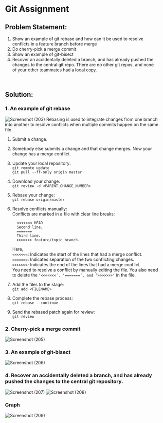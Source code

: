 # Git Assignment

## Problem Statement: 
1.	Show an example of git rebase and how can it be used to resolve conflicts in a feature branch before merge
2.	Do cherry-pick a merge commit
3.	Show an example of git-bisect
4.	Recover an accidentally deleted a branch, and has already pushed the changes to the central git repo. There are no other git repos, and none of your other teammates had a local copy.
<br>

## Solution:
### 1.	An example of git rebase
 ![Screenshot (203)](https://user-images.githubusercontent.com/49369387/155843411-0ad7152a-4620-457e-8345-0ef6fb6cfa70.png)
Rebasing is used to integrate changes from one branch into another to resolve conflicts when multiple commits happen on the same file.
1.	Submit a change.
2.	Somebody else submits a change and that change merges. Now your change has a merge conflict.
3.	Update your local repository:<br>
   ```git remote update``` <br>
   ```git pull --ff-only origin master```
4.	Download your change:<br>
   ```git review -d <PARENT_CHANGE_NUMBER>```
5.	Rebase your change:<br>
   ```git rebase origin/master```
6.	Resolve conflicts manually:<br>
    Conflicts are marked in a file with clear line breaks:
    ```
      <<<<<<< HEAD
      Second line.
      =======
      Third line.
      >>>>>>> feature/topic branch.
    ```

    Here, <br>
    ```<<<<<<<```: Indicates the start of the lines that had a merge conflict.<br>
    ```=======```: Indicates separation of the two conflicting changes.<br>
    ```>>>>>>>```: Indicates the end of the lines that had a merge conflict.<br>
    You need to resolve a conflict by manually editing the file. You also need to delete the ```‘<<<<<<<’, ‘=======’, and ’>>>>>>>’``` in the file.
7.	Add the files to the stage:<br>
    ```git add <FILENAME>``` 
8.	Complete the rebase process:<br>
	  ```git rebase --continue``` 
9.	Send the rebased patch again for review:<br>
  	```git review``` 
### 2.	Cherry-pick a merge commit
![Screenshot (205)](https://user-images.githubusercontent.com/49369387/155843435-4bfa054b-c0b5-4d05-8973-b1b57602f9b6.png)

### 3.	An example of git-bisect
 ![Screenshot (206)](https://user-images.githubusercontent.com/49369387/155844052-b1c02181-fac7-4edb-908e-44c5e0fccb4f.png)


### 4.	Recover an accidentally deleted a branch, and has already pushed the changes to the central git repository.
![Screenshot (207)](https://user-images.githubusercontent.com/49369387/155843437-c9b5fd76-d052-4f5f-b8c5-c057dad52c52.png)
![Screenshot (208)](https://user-images.githubusercontent.com/49369387/155843438-6315c472-e073-4550-833e-6b430e6e0727.png)

### Graph
![Screenshot (209)](https://user-images.githubusercontent.com/49369387/155843441-1d8b2729-8254-4f21-a6e3-6b699611dc80.png)


 
 
